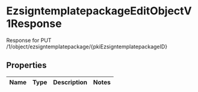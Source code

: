 

# EzsigntemplatepackageEditObjectV1Response

Response for PUT /1/object/ezsigntemplatepackage/{pkiEzsigntemplatepackageID}

## Properties

| Name | Type | Description | Notes |
|------------ | ------------- | ------------- | -------------|



